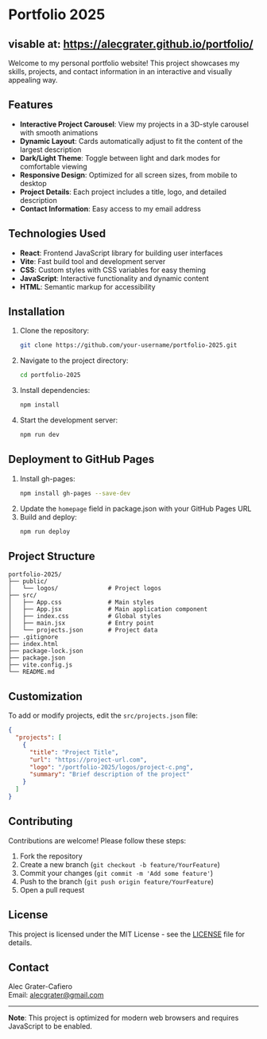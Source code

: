 # Portfolio 2025

## visable at: https://alecgrater.github.io/portfolio/

Welcome to my personal portfolio website! This project showcases my skills, projects, and contact information in an interactive and visually appealing way.

## Features

- **Interactive Project Carousel**: View my projects in a 3D-style carousel with smooth animations
- **Dynamic Layout**: Cards automatically adjust to fit the content of the largest description
- **Dark/Light Theme**: Toggle between light and dark modes for comfortable viewing
- **Responsive Design**: Optimized for all screen sizes, from mobile to desktop
- **Project Details**: Each project includes a title, logo, and detailed description
- **Contact Information**: Easy access to my email address

## Technologies Used

- **React**: Frontend JavaScript library for building user interfaces
- **Vite**: Fast build tool and development server
- **CSS**: Custom styles with CSS variables for easy theming
- **JavaScript**: Interactive functionality and dynamic content
- **HTML**: Semantic markup for accessibility

## Installation

1. Clone the repository:
   ```bash
   git clone https://github.com/your-username/portfolio-2025.git
   ```
2. Navigate to the project directory:
   ```bash
   cd portfolio-2025
   ```
3. Install dependencies:
   ```bash
   npm install
   ```
4. Start the development server:
   ```bash
   npm run dev
   ```

## Deployment to GitHub Pages

1. Install gh-pages:
   ```bash
   npm install gh-pages --save-dev
   ```
2. Update the `homepage` field in package.json with your GitHub Pages URL
3. Build and deploy:
   ```bash
   npm run deploy
   ```

## Project Structure

```
portfolio-2025/
├── public/
│   └── logos/              # Project logos
├── src/
│   ├── App.css             # Main styles
│   ├── App.jsx             # Main application component
│   ├── index.css           # Global styles
│   ├── main.jsx            # Entry point
│   └── projects.json       # Project data
├── .gitignore
├── index.html
├── package-lock.json
├── package.json
├── vite.config.js
└── README.md
```

## Customization

To add or modify projects, edit the `src/projects.json` file:

```json
{
  "projects": [
    {
      "title": "Project Title",
      "url": "https://project-url.com",
      "logo": "/portfolio-2025/logos/project-c.png",
      "summary": "Brief description of the project"
    }
  ]
}
```

## Contributing

Contributions are welcome! Please follow these steps:

1. Fork the repository
2. Create a new branch (`git checkout -b feature/YourFeature`)
3. Commit your changes (`git commit -m 'Add some feature'`)
4. Push to the branch (`git push origin feature/YourFeature`)
5. Open a pull request

## License

This project is licensed under the MIT License - see the [LICENSE](LICENSE) file for details.

## Contact

Alec Grater-Cafiero  
Email: [alecgrater@gmail.com](mailto:alecgrater@gmail.com)

---

**Note**: This project is optimized for modern web browsers and requires JavaScript to be enabled.
